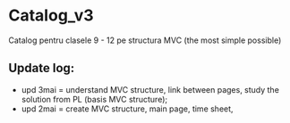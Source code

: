 # Catalog_v3
Catalog pentru clasele 9 - 12 pe structura MVC (the most simple possible)  
## Update log:
- upd 3mai = understand MVC structure, link between pages, study the solution from PL (basis MVC structure);
- upd 2mai = create MVC structure, main page, time sheet, 
